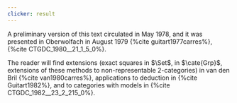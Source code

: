 ```yaml
---
clicker: result
---
```


A preliminary version of this text circulated in May 1978, and it was presented in Oberwolfach in August 1979 {%cite guitart1977carres%}, {%cite CTGDC_1980__21_1_5_0%}.

The reader will find extensions (exact squares in $\Set$, in $\cate{Grp}$, extensions of these methods to non-representable 2-categories) in van den Bril {%cite van1980carres%}, applications to deduction in {%cite Guitart1982%}, and to categories with models in {%cite CTGDC_1982__23_2_215_0%}.